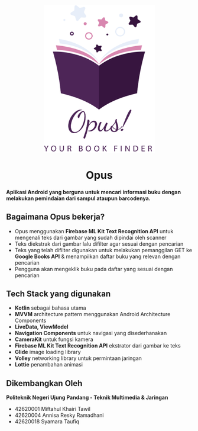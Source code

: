 <p align="center">
  <img src="app/src/main/opus.png"  width="300" height="400">
  <h1 align="center">Opus</h1>
</p>

#### Aplikasi Android yang berguna untuk mencari informasi buku dengan melakukan pemindaian dari sampul ataupun barcodenya.

## Bagaimana Opus bekerja?

* Opus menggunakan **Firebase ML Kit Text Recognition API** untuk mengenali teks dari gambar yang sudah dipindai oleh scanner
* Teks diekstrak dari gambar lalu difilter agar sesuai dengan pencarian
* Teks yang telah difilter digunakan untuk melakukan pemanggilan GET ke **Google Books API** & menampilkan daftar buku yang relevan dengan pencarian
* Pengguna akan mengeklik buku pada daftar yang sesuai dengan pencarian


## Tech Stack yang digunakan

* **Kotlin** sebagai bahasa utama
* **MVVM** architecture pattern menggunakan Android Architecture Components
* **LiveData, ViewModel**
* **Navigation Components** untuk navigasi yang disederhanakan
* **CameraKit** untuk fungsi kamera
* **Firebase ML Kit Text Recognition API** ekstrator dari gambar ke teks
* **Glide** image loading library
* **Volley** networking library untuk permintaan jaringan
* **Lottie** penambahan animasi

## Dikembangkan Oleh
**Politeknik Negeri Ujung Pandang - Teknik Multimedia & Jaringan**
* 42620001 Miftahul Khairi Tawil
* 42620004 Annisa Resky Ramadhani
* 42620018 Syamara Taufiq

